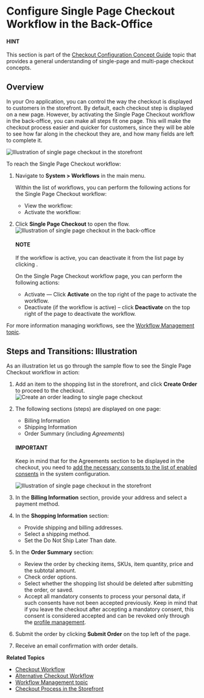 <a id="system-workflows-single-page-checkout"></a>

# Configure Single Page Checkout Workflow in the Back-Office

#### HINT
This section is part of the [Checkout Configuration Concept Guide](../../../../concept-guides/administration/checkout/index.md#checkout-management-concept-guide) topic that provides a general understanding of single-page and multi-page checkout concepts.

## Overview

In your Oro application, you can control the way the checkout is displayed to customers in the storefront. By default, each checkout step is displayed on a new page. However, by activating the Single Page Checkout workflow in the back-office, you can make all steps fit one page. This will make the checkout process easier and quicker for customers, since they will be able to see how far along in the checkout they are, and how many fields are left to complete it.

![Illustration of single page checkout in the storefront](user/img/system/workflows/single_page_checkout/SampleFlow.png)

To reach the Single Page Checkout workflow:

1. Navigate to **System > Workflows** in the main menu.

   Within the list of workflows, you can perform the following actions for the Single Page Checkout workflow:
   * View the workflow: <i class="fa fa-eye fa-lg" aria-hidden="true"></i>
   * Activate the workflow: <i class="fa fa-check fa-lg" aria-hidden="true"></i>
2. Click **Single Page Checkout** to open the flow.
   ![Illustration of single page checkout in the back-office](user/img/system/workflows/single_page_checkout/SPCList.png)

   #### NOTE
   If the workflow is active, you can deactivate it from the list page by clicking <i class="fa fa-times fa-lg" aria-hidden="true"></i>.

   On the Single Page Checkout workflow page, you can perform the following actions:
   * Activate — Click <i class="fa fa-check fa-lg" aria-hidden="true"></i> **Activate** on the top right of the page to activate the workflow.
   * Deactivate (if the workflow is active) – click <i class="fa fa-times fa-lg" aria-hidden="true"></i> **Deactivate** on the top right of the page to deactivate the workflow.

For more information managing workflows, see the [Workflow Management topic](../index.md#user-guide-system-workflow-management).

## Steps and Transitions: Illustration

As an illustration let us go through the sample flow to see the Single Page Checkout workflow in action:

1. Add an item to the shopping list in the storefront, and click **Create Order** to proceed to the checkout.
   ![Create an order leading to single page checkout](user/img/system/workflows/single_page_checkout/SampleFlow1.png)
2. The following sections (steps) are displayed on one page:
   * Billing Information
   * Shipping Information
   * Order Summary (including *Agreements*)

   #### IMPORTANT
   Keep in mind that for the Agreements section to be displayed in the checkout, you need to [add the necessary consents to the list of enabled consents](../../configuration/commerce/customer/global-interactions.md#admin-guide-commerce-configuration-customers-consents-enable-globally) in the system configuration.

   ![Illustration of single page checkout in the storefront](user/img/system/workflows/single_page_checkout/SampleFlow2.png)
3. In the **Billing Information** section, provide your address and select a payment method.
4. In the **Shopping Information** section:
   * Provide shipping and billing addresses.
   * Select a shipping method.
   * Set the Do Not Ship Later Than date.
5. In the **Order Summary** section:
   * Review the order by checking items, SKUs, item quantity, price and the subtotal amount.
   * Check order options.
   * Select whether the shopping list should be deleted after submitting the order, or saved.
   * Accept all mandatory consents to process your personal data, if such consents have not been accepted previously. Keep in mind that if you leave the checkout after accepting a mandatory consent, this consent is considered accepted and can be revoked only through the [profile management](../../../../storefront/account/my-profile/index.md#frontstore-guide-profile-consents-revoke).
6. Submit the order by clicking **Submit Order** on the top left of the page.
7. Receive an email confirmation with order details.

**Related Topics**

* [Checkout Workflow](checkout.md#system-workflows-checkout-workflow)
* [Alternative Checkout Workflow](alternative-checkout.md#system-workflows-alternative-checkout-workflow)
* [Workflow Management topic](../index.md#user-guide-system-workflow-management)
* [Checkout Process in the Storefront](../../../../storefront/checkout/index.md#frontstore-guide-orders-checkout)

<!-- fa-bars = fa-navicon -->
<!-- Ic Tiles is used as Set As Default in saved views, and as tiles in display layout options -->
<!-- IcPencil refers to Rename in Commerce and Inline Editing in CRM -->
<!-- Check mark in the square. -->
<!-- SortDesc is also used as drop-down arrow -->
<!-- A -->
<!-- B -->
<!-- C -->
<!-- D -->
<!-- E -->
<!-- F -->
<!-- G -->
<!-- H -->
<!-- I -->
<!-- L -->
<!-- M -->
<!-- P -->
<!-- R -->
<!-- S -->
<!-- T -->
<!-- U -->
<!-- Z -->
